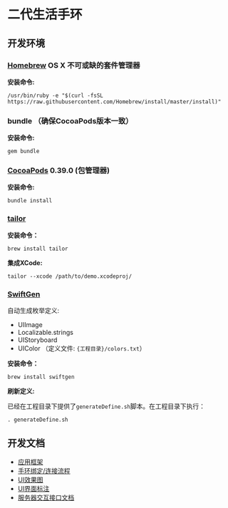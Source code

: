 # 二代生活手环

## 开发环境

### [Homebrew](http://brew.sh/index_zh-cn.html) OS X 不可或缺的套件管理器
**安装命令:**

```
/usr/bin/ruby -e "$(curl -fsSL https://raw.githubusercontent.com/Homebrew/install/master/install)"
```
### bundle （确保CocoaPods版本一致）
**安装命令:**
 ```
 gem bundle
 ```

### [CocoaPods](http://guides.cocoapods.org/using/getting-started.html#installation) 0.39.0 (包管理器)

**安装命令:**
```
bundle install
```
### [tailor](https://github.com/sleekbyte/tailor)
**安装命令：**
```
brew install tailor
```
**集成XCode:**
```
tailor --xcode /path/to/demo.xcodeproj/
```

### [SwiftGen](https://github.com/AliSoftware/SwiftGen)

自动生成枚举定义:
- UIImage
- Localizable.strings
- UIStoryboard
- UIColor （定义文件: `{工程目录}/colors.txt`）

**安装命令：**
```
brew install swiftgen
```

**刷新定义:**

已经在工程目录下提供了`generateDefine.sh`脚本。在工程目录下执行：
```
. generateDefine.sh
```

## 开发文档

- [应用框架](doc/md/framework.md)
- [手环绑定/连接流程](doc/md/bandbind.md)
- [UI效果图](doc/md/designsketch.md)
- [UI界面标注](doc/md/mark.md)
- [服务器交互接口文档](http://doc.star7th.com/index.php/home/item/show?item_id=512)

